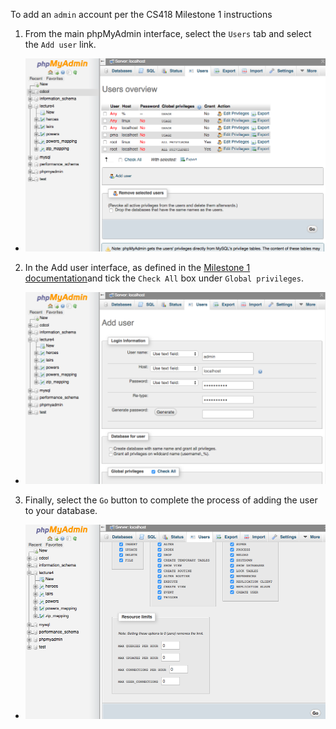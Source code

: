 To add an `admin` account per the CS418 Milestone 1 instructions

1. From the main phpMyAdmin interface, select the `Users` tab and select the `Add user` link.
  * ![](https://github.com/machawk1/ODUCS418/blob/spring2015/milestone1/addingAdmin1.png "") 
2. In the Add user interface, as defined in the [Milestone 1 documentation](https://github.com/machawk1/ODUCS418/blob/spring2015/milestone1.md#user-content-deliverables)and tick the `Check All` box under `Global privileges`.
  * ![](https://github.com/machawk1/ODUCS418/blob/spring2015/milestone1/addingAdmin2.png "") 
3. Finally, select the `Go` button to complete the process of adding the user to your database.
  * ![](https://github.com/machawk1/ODUCS418/blob/spring2015/milestone1/addingAdmin3.png "")
